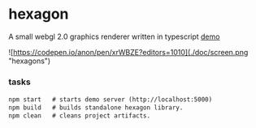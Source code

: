 # hexagon

A small webgl 2.0 graphics renderer written in typescript [demo](https://codepen.io/anon/pen/xrWBZE?editors=1010)

![https://codepen.io/anon/pen/xrWBZE?editors=1010](./doc/screen.png "hexagons")

### tasks

```
npm start   # starts demo server (http://localhost:5000)
npm build   # builds standalone hexagon library.
npm clean   # cleans project artifacts.
```


